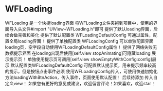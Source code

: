 # WFLoading
WFLoading 是一个快捷loading界面
将WFLoading文件夹拖到项目中，使用的界面导入头文件#import "UIView+WFLoading.h"即可
提供了默认loading界面，后续会做完善和美化
提供了默认配置类 WFLoadingDefaultConfig 可通过属性，配置全局loading界面！
提供了单独配置类 WFLoadingConfig 可以单独配置界面loading页，空字段自动使用WFLoadingDefaultConfig属性！
提供了网络失败无数据提示界面 在loading出现后使用[self.view stopAnimating]可隐藏loading 展示提示页！
单独使用提示页可调用[self.view showEmptyWithConfig:config]展示
默认配置类WFLoadingDefaultConfig 可配置默认提示页，用来提示频率较高的提示，但是按钮点击事件必须 使用WFLoadingConfig传入，可使用快速初始化方法loadingWithBtnAction，传入事件，页面使用默认配置！
后续待添加 传入自定义view！
如果您有更好的意见或建议，欢迎留言评论！如果喜欢，欢迎star！
